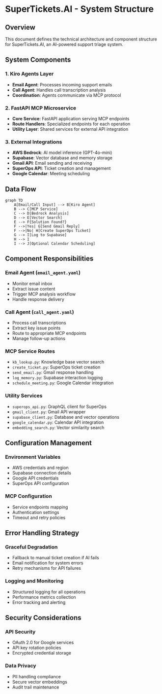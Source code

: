 # SuperTickets.AI - System Structure

## Overview
This document defines the technical architecture and component structure for SuperTickets.AI, an AI-powered support triage system.

## System Components

### 1. Kiro Agents Layer
- **Email Agent**: Processes incoming support emails
- **Call Agent**: Handles call transcription analysis
- **Coordination**: Agents communicate via MCP protocol

### 2. FastAPI MCP Microservice
- **Core Service**: FastAPI application serving MCP endpoints
- **Route Handlers**: Specialized endpoints for each operation
- **Utility Layer**: Shared services for external API integration

### 3. External Integrations
- **AWS Bedrock**: AI model inference (GPT-4o-mini)
- **Supabase**: Vector database and memory storage
- **Gmail API**: Email sending and receiving
- **SuperOps API**: Ticket creation and management
- **Google Calendar**: Meeting scheduling

## Data Flow

```mermaid
graph TD
    A[Email/Call Input] --> B[Kiro Agent]
    B --> C[MCP Service]
    C --> D[Bedrock Analysis]
    D --> E[Vector Search]
    E --> F{Solution Found?}
    F -->|Yes| G[Send Gmail Reply]
    F -->|No| H[Create SuperOps Ticket]
    G --> I[Log to Supabase]
    H --> I
    I --> J[Optional Calendar Scheduling]
```

## Component Responsibilities

### Email Agent (`email_agent.yaml`)
- Monitor email inbox
- Extract issue content
- Trigger MCP analysis workflow
- Handle response delivery

### Call Agent (`call_agent.yaml`)
- Process call transcriptions
- Extract key issue points
- Route to appropriate MCP endpoints
- Manage follow-up actions

### MCP Service Routes
- `kb_lookup.py`: Knowledge base vector search
- `create_ticket.py`: SuperOps ticket creation
- `send_email.py`: Gmail response handling
- `log_memory.py`: Supabase interaction logging
- `schedule_meeting.py`: Google Calendar integration

### Utility Services
- `superops_api.py`: GraphQL client for SuperOps
- `gmail_client.py`: Gmail API wrapper
- `supabase_client.py`: Database and vector operations
- `google_calendar.py`: Calendar API integration
- `embedding_search.py`: Vector similarity search

## Configuration Management

### Environment Variables
- AWS credentials and region
- Supabase connection details
- Google API credentials
- SuperOps API configuration

### MCP Configuration
- Service endpoints mapping
- Authentication settings
- Timeout and retry policies

## Error Handling Strategy

### Graceful Degradation
- Fallback to manual ticket creation if AI fails
- Email notification for system errors
- Retry mechanisms for API failures

### Logging and Monitoring
- Structured logging for all operations
- Performance metrics collection
- Error tracking and alerting

## Security Considerations

### API Security
- OAuth 2.0 for Google services
- API key rotation policies
- Encrypted credential storage

### Data Privacy
- PII handling compliance
- Secure vector embeddings
- Audit trail maintenance